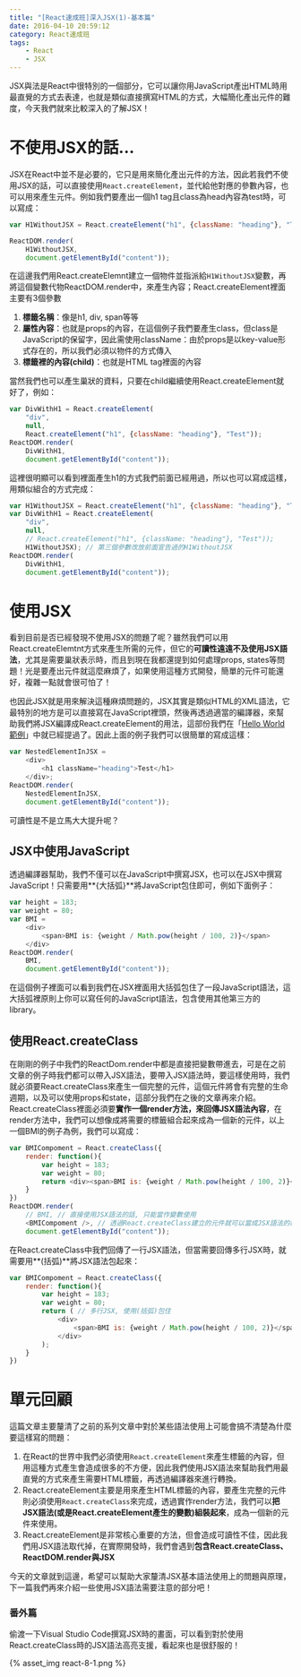 ```yaml
---
title: "[React速成班]深入JSX(1)-基本篇"
date: 2016-04-10 20:59:12
category: React速成班
tags:
    - React
    - JSX
---
```


JSX與法是React中很特別的一個部分，它可以讓你用JavaScript產出HTML時用最直覺的方式去表達，也就是類似直接撰寫HTML的方式，大幅簡化產出元件的難度，今天我們就來比較深入的了解JSX！

<!-- more -->

# 不使用JSX的話...

JSX在React中並不是必要的，它只是用來簡化產出元件的方法，因此若我們不使用JSX的話，可以直接使用`React.createElement`，並代給他對應的參數內容，也可以用來產生元件。例如我們要產出一個h1 tag且class為head內容為test時，可以寫成：

```javascript
var H1WithoutJSX = React.createElement("h1", {className: "heading"}, "Test");

ReactDOM.render(
    H1WithoutJSX, 
    document.getElementById("content"));
```

在這邊我們用React.createElemnt建立一個物件並指派給`H1WithoutJSX`變數，再將這個變數代物ReactDOM.render中，來產生內容；React.createElement裡面主要有3個參數

1.  **標籤名稱**：像是h1, div, span等等
2.  **屬性內容**：也就是props的內容，在這個例子我們要產生class，但class是JavaScript的保留字，因此需使用className：由於props是以key-value形式存在的，所以我們必須以物件的方式傳入
3.  **標籤裡的內容(child)**：也就是HTML tag裡面的內容

當然我們也可以產生巢狀的資料，只要在child繼續使用React.createElement就好了，例如：

```javascript
var DivWithH1 = React.createElement(
    "div",
    null,
    React.createElement("h1", {className: "heading"}, "Test"));
ReactDOM.render(
    DivWithH1, 
    document.getElementById("content"));
```

這裡很明顯可以看到裡面產生h1的方式我們前面已經用過，所以也可以寫成這樣，用類似組合的方式完成：

```javascript
var H1WithoutJSX = React.createElement("h1", {className: "heading"}, "Test");
var DivWithH1 = React.createElement(
    "div",
    null,
    // React.createElement("h1", {className: "heading"}, "Test"));
    H1WithoutJSX); // 第三個參數改放前面宣告過的H1WithoutJSX
ReactDOM.render(
    DivWithH1, 
    document.getElementById("content"));
```

# 使用JSX

看到目前是否已經發現不使用JSX的問題了呢？雖然我們可以用React.createElemtnt方式來產生所需的元件，但它的**可讀性遠遠不及使用JSX語法**，尤其是需要巢狀表示時，而且到現在我都還提到如何處理props, states等問題！光是要產出元件就這麼麻煩了，如果使用這種方式開發，簡單的元件可能還好，複雜一點就會很可怕了！

也因此JSX就是用來解決這種麻煩問題的，JSX其實是類似HTML的XML語法，它最特別的地方是可以直接寫在JavaScript裡頭，然後再透過適當的編譯器，來幫助我們將JSX編譯成React.createElement的用法，這部份我們在「[Hello World範例](https://dotblogs.com.tw/wellwind/2016/03/04/react-tutorial-1)」中就已經提過了。因此上面的例子我們可以很簡單的寫成這樣：

```javascript
var NestedElementInJSX = 
    <div>
        <h1 className="heading">Test</h1>
    </div>;
ReactDOM.render(
    NestedElementInJSX, 
    document.getElementById("content"));
```

可讀性是不是立馬大大提升呢？

## JSX中使用JavaScript

透過編譯器幫助，我們不僅可以在JavaScript中撰寫JSX，也可以在JSX中撰寫JavaScript！只需要用**{大括弧}**將JavaScript包住即可，例如下面例子：

```javascript
var height = 183;
var weight = 80;
var BMI = 
    <div>
        <span>BMI is: {weight / Math.pow(height / 100, 2)}</span>
    </div>
ReactDOM.render(
    BMI, 
    document.getElementById("content"));
```

在這個例子裡面可以看到我們在JSX裡面用大括弧包住了一段JavaScript語法，這大括弧裡原則上你可以寫任何的JavaScript語法，包含使用其他第三方的library。

## 使用React.createClass

在剛剛的例子中我們的ReactDom.render中都是直接把變數帶進去，可是在之前文章的例子時我們都可以帶入JSX語法，要帶入JSX語法時，要這樣使用時，我們就必須要React.createClass來產生一個完整的元件，這個元件將會有完整的生命週期，以及可以使用props和state，這部分我們在之後的文章再來介紹。React.createClass裡面必須要**實作一個render方法，來回傳JSX語法內容**，在render方法中，我們可以想像成將需要的標籤組合起來成為一個新的元件，以上一個BMI的例子為例，我們可以寫成：

```javascript
var BMICompoment = React.createClass({
    render: function(){
        var height = 183;
        var weight = 80;
        return <div><span>BMI is: {weight / Math.pow(height / 100, 2)}</span></div>;
    }
})
ReactDOM.render(
    // BMI, // 直接使用JSX語法的話, 只能當作變數使用
    <BMICompoment />, // 透過React.createClass建立的元件就可以當成JSX語法的標籤使用, 而不再只是變數 
    document.getElementById("content"));
```

在React.createClass中我們回傳了一行JSX語法，但當需要回傳多行JSX時，就需要用**(括弧)**將JSX語法包起來：

```javascript
var BMICompoment = React.createClass({
    render: function(){
        var height = 183;
        var weight = 80;
        return ( // 多行JSX, 使用(括弧)包住
            <div>
                <span>BMI is: {weight / Math.pow(height / 100, 2)}</span>
            </div>
        );
    }
})
```

# 單元回顧

這篇文章主要釐清了之前的系列文章中對於某些語法使用上可能會搞不清楚為什麼要這樣寫的問題：

1.  在React的世界中我們必須使用`React.createElement`來產生標籤的內容，但用這種方式產生會造成很多的不方便，因此我們使用JSX語法來幫助我們用最直覺的方式來產生需要HTML標籤，再透過編譯器來進行轉換。
2.  React.createElement主要是用來產生HTML標籤的內容，要產生完整的元件則必須使用`React.createClass`來完成，透過實作render方法，我們可以**把JSX語法(或是React.createElement產生的變數)組裝起來**，成為一個新的元件來使用。
3.  React.createElement是非常核心重要的方法，但會造成可讀性不佳，因此我們用JSX語法取代掉，在實際開發時，我們會遇到**包含React.createClass、ReactDOM.render與JSX**

今天的文章就到這邊，希望可以幫助大家釐清JSX基本語法使用上的問題與原理，下一篇我們再來介紹一些使用JSX語法需要注意的部分吧！

### 番外篇

偷渡一下Visual Studio Code撰寫JSX時的畫面，可以看到對於使用React.createClass時的JSX語法高亮支援，看起來也是很舒服的！

{% asset_img react-8-1.png %}